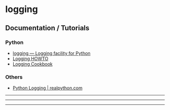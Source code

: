 logging
=======================


Documentation / Tutorials
-------------------------

### Python 

- [logging — Logging facility for Python](https://docs.python.org/3/library/logging.html)
- [Logging HOWTO](https://docs.python.org/3/howto/logging.html)
- [Logging Cookbook](https://docs.python.org/3/howto/logging-cookbook.html)

### Others

- [Python Logging | realpython.com](https://realpython.com/python-logging/)


-----------------------------------------------------------------------------------------------------

---------





-----------------------------------------------------------------------------------------------------
